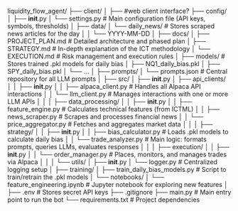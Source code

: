 liquidity_flow_agent/
├── client/
│   ├── #web client interface?
├── config/
│   ├── __init__.py
│   └── settings.py                 # Main configuration file (API keys, symbols, thresholds)
│
├── data/
│   └── daily_news/                 # Stores scraped news articles for the day
│   │   └── YYYY-MM-DD
│
├── docs/
│   ├── PROJECT_PLAN.md             # Detailed architecture and phased plan
│   ├── STRATEGY.md                 # In-depth explanation of the ICT methodology
│   └── EXECUTION.md                # Risk management and execution rules
│
├── models/                         # Stores trained .pkl models for daily bias
│   ├── NQ1_daily_bias.pkl
│   ├── SPY_daily_bias.pkl
│   └── ...
│
├── prompts/
│   └── prompts.json                # Central repository for all LLM prompts
│
├── src/
│   ├── __init__.py
│   ├── api_clients/
│   │   ├── __init__.py
│   │   ├── alpaca_client.py        # Handles all Alpaca API interactions
│   │   └── llm_client.py           # Manages interactions with one or more LLM APIs
│   │
│   ├── data_processing/
│   │   ├── __init__.py
│   │   ├── feature_engine.py       # Calculates technical features (from ICTML)
│   │   ├── news_scraper.py         # Scrapes and processes financial news
│   │   └── price_aggregator.py     # Fetches and aggregates market data
│   │
│   ├── strategy/
│   │   ├── __init__.py
│   │   ├── bias_calculator.py      # Loads .pkl models to calculate daily bias
│   │   └── trade_analyzer.py       # Main logic: formats prompts, queries LLMs, evaluates responses
│   │
│   ├── execution/
│   │   ├── __init__.py
│   │   └── order_manager.py        # Places, monitors, and manages trades via Alpaca
│   │
│   └── utils/
│       ├── __init__.py
│       └── logger.py               # Centralized logging setup
│
├── training/
│   ├── train_daily_bias_models.py  # Script to train/retrain the .pkl models
│   └── notebooks/
│       └── feature_engineering.ipynb # Jupyter notebook for exploring new features
│
├── .env                            # Stores secret API keys
├── .gitignore
├── main.py                         # Main entry point to run the bot
└── requirements.txt                # Project dependencies